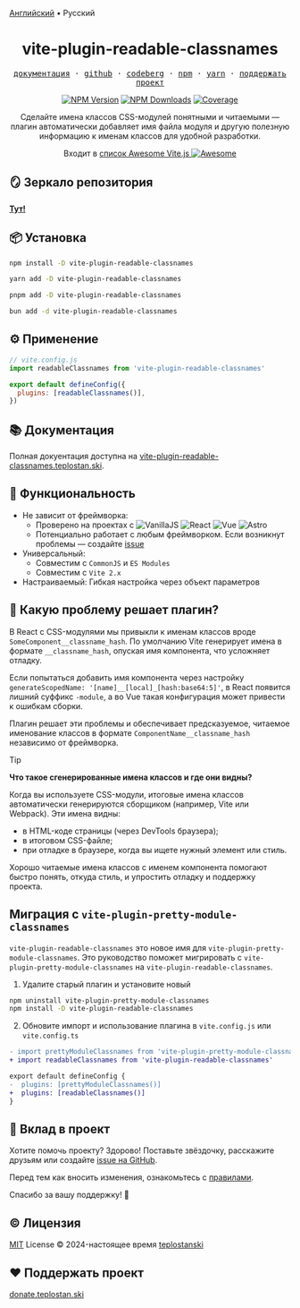 [Английский](./README.md) • Русский

<div align='center'>
  <h1>vite-plugin-readable-classnames</h1>

  <p>
    <samp>
      <a href="https://vite-plugin-readable-classnames.teplostan.ski">документация</a>
      <span> · </span>
      <a href="https://github.com/teplostanski/vite-plugin-readable-classnames">github</a>
      <span> · </span>
      <a href="https://codeberg.org/teplostanski/vite-plugin-readable-classnames/src/branch/main/README-RU.md">codeberg</a>
      <span> · </span>
      <a href="https://www.npmjs.com/package/vite-plugin-readable-classnames">npm</a>
      <span> · </span>
      <a href="https://yarnpkg.com/package?q=vite-plugin-readable-classnames&name=vite-plugin-readable-classnames">yarn</a>
      <span> · </span>
      <a href="https://donate.teplostan.ski">поддержать проект</a>
    </samp>
  </p>

  [<img alt="NPM Version" src="https://img.shields.io/npm/v/vite-plugin-readable-classnames?style=flat-square&color=07912E&labelColor=1f2033">](https://npmjs.com/package/vite-plugin-readable-classnames)
  [<img alt="NPM Downloads" src="https://img.shields.io/npm/dw/vite-plugin-readable-classnames?style=flat-square&color=7F78D1&labelColor=1f2033">](https://npmjs.com/package/vite-plugin-readable-classnames)
  [<img alt="Coverage" src="https://codecov.io/gh/teplostanski/vite-plugin-readable-classnames/graph/badge.svg?token=CQY9WXG41L">](https://codecov.io/gh/teplostanski/vite-plugin-readable-classnames)

  <p>Сделайте имена классов CSS-модулей понятными и читаемыми — плагин автоматически добавляет имя файла модуля и другую полезную информацию к именам классов для удобной разработки.</p>

  <p>Входит в <a href='https://github.com/vitejs/awesome-vite'>список Awesome Vite.js <img src='https://cdn.rawgit.com/sindresorhus/awesome/d7305f38d29fed78fa85652e3a63e154dd8e8829/media/badge.svg' alt='Awesome'></a></p>
</div>

## 🪞 Зеркало репозитория 

[**Тут!**](https://codeberg.org/teplostanski/vite-plugin-readable-classnames)

## 📦 Установка

```bash
npm install -D vite-plugin-readable-classnames
```
```bash
yarn add -D vite-plugin-readable-classnames
```
```bash
pnpm add -D vite-plugin-readable-classnames
```
```bash
bun add -d vite-plugin-readable-classnames
```

## ⚙️ Применение

```js
// vite.config.js
import readableClassnames from 'vite-plugin-readable-classnames'

export default defineConfig({
  plugins: [readableClassnames()],
})
```

## 📚 Документация

Полная докуентация доступна на [vite-plugin-readable-classnames.teplostan.ski](https://vite-plugin-readable-classnames.teplostan.ski/ru/).

## 🦾 Функциональность

- Не зависит от фреймворка:
  - Проверено на проектах с ![VanillaJS](https://img.shields.io/badge/Vanilla_JS/TS-%231f2033.svg?style=for-the-badge&logo=javascript&logoColor=%23F7DF1E) ![React](https://img.shields.io/badge/react-%231f2033.svg?style=for-the-badge&logo=react&logoColor=%2361DAFB) ![Vue](https://img.shields.io/badge/vue-%231f2033.svg?style=for-the-badge&logo=vuedotjs&logoColor=%234FC08D) ![Astro](https://img.shields.io/badge/Astro-%231f2033.svg?style=for-the-badge&logo=astro&logoColor=%23BC52EE)
  - Потенциально работает с любым фреймворком. Если возникнут проблемы — создайте [issue](https://github.com/teplostanski/vite-plugin-readable-classnames/issues)
- Универсальный:
  - Совместим с `CommonJS` и `ES Modules`
  - Совместим с `Vite 2.x`
- Настраиваемый: Гибкая настройка через объект параметров

## 🤔 Какую проблему решает плагин?

В React с CSS-модулями мы привыкли к именам классов вроде `SomeComponent__classname_hash`. По умолчанию Vite генерирует имена в формате `__classname_hash`, опуская имя компонента, что усложняет отладку.

Если попытаться добавить имя компонента через настройку `generateScopedName: '[name]__[local]_[hash:base64:5]'`, в React появится лишний суффикс `-module`, а во Vue такая конфигурация может привести к ошибкам сборки.

Плагин решает эти проблемы и обеспечивает предсказуемое, читаемое именование классов в формате `ComponentName__classname_hash` независимо от фреймворка.

> [!TIP]
> **Что такое сгенерированные имена классов и где они видны?**
>
> Когда вы используете CSS-модули, итоговые имена классов автоматически генерируются сборщиком (например, Vite или Webpack). Эти имена видны:
> - в HTML-коде страницы (через DevTools браузера);
> - в итоговом CSS-файле;
> - при отладке в браузере, когда вы ищете нужный элемент или стиль.
>
> Хорошо читаемые имена классов с именем компонента помогают быстро понять, откуда стиль, и упростить отладку и поддержку проекта.

## Миграция с `vite-plugin-pretty-module-classnames`

`vite-plugin-readable-classnames` это новое имя для `vite-plugin-pretty-module-classnames`. Это руководство поможет мигрировать с `vite-plugin-pretty-module-classnames` на `vite-plugin-readable-classnames`.

1. Удалите старый плагин и установите новый

```sh [npm]
npm uninstall vite-plugin-pretty-module-classnames
npm install -D vite-plugin-readable-classnames
```

2. Обновите импорт и использование плагина в `vite.config.js` или `vite.config.ts`

```diff
- import prettyModuleClassnames from 'vite-plugin-pretty-module-classnames'
+ import readableClassnames from 'vite-plugin-readable-classnames'

export default defineConfig {
-  plugins: [prettyModuleClassnames()]
+  plugins: [readableClassnames()]
}
```

## 🤝 Вклад в проект

Хотите помочь проекту? Здорово! Поставьте звёздочку, расскажите друзьям или создайте [issue на GitHub](https://github.com/teplostanski/vite-plugin-readable-classnames/issues).

Перед тем как вносить изменения, ознакомьтесь с [правилами](https://github.com/teplostanski/vite-plugin-readable-classnames/blob/main/CONTRIBUTING.md).

Спасибо за вашу поддержку! 🙏

<h2> © Лицензия</h2>
<a href="https://github.com/teplostanski/vite-plugin-readable-classnames/blob/main/LICENSE">MIT</a> License © 2024-настоящее время <a href="https://github.com/teplostanski">teplostanski</a>

<h2> ❤ Поддержать проект</h2>
<a href="https://donate.teplostan.ski" target="_blank">donate.teplostan.ski</a> 
